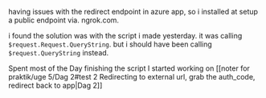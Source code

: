 having issues with the redirect endpoint in azure app, so i installed at setup a public endpoint via. ngrok.com.

i found the solution was with the script i made yesterday.
it was calling `$request.Request.QueryString`. but i should have been calling `$request.QueryString` instead.


Spent most of the Day finishing the script I started working on [[noter for praktik/uge 5/Dag 2#test 2 Redirecting to external url, grab the auth_code, redirect back to app|Dag 2]]




